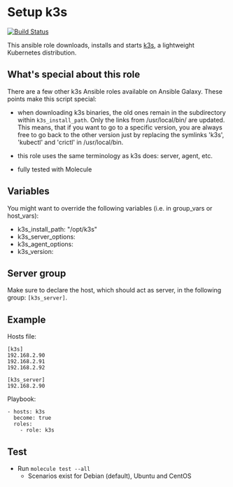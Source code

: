 # Setup k3s
[![Build Status](https://travis-ci.org/wabuMike/k3s.svg?branch=master)](https://travis-ci.org/wabuMike/k3s)

This ansible role downloads, installs and starts [k3s](https://k3s.io/), a lightweight Kubernetes  distribution.

## What's special about this role
There are a few other k3s Ansible roles available on Ansible Galaxy. These points make this script special:

- when downloading k3s binaries, the old ones remain in the subdirectory within `k3s_install_path`. Only the links from /usr/local/bin/ are updated. This means, that if you want to go to a specific version, you are always free to go back to the other version just by replacing the symlinks 'k3s', 'kubectl' and 'crictl' in /usr/local/bin.

- this role uses the same terminology as k3s does: server, agent, etc.

- fully tested with Molecule

## Variables

You might want to override the following variables (i.e. in group_vars or host_vars):

- k3s_install_path: "/opt/k3s"
- k3s_server_options:
- k3s_agent_options:
- k3s_version:

## Server group

Make sure to declare the host, which should act as server, in the following group: `[k3s_server]`.

## Example

Hosts file:

```
[k3s]
192.168.2.90
192.168.2.91
192.168.2.92

[k3s_server]
192.168.2.90
```

Playbook:

```
- hosts: k3s
  become: true
  roles:
    - role: k3s
```

## Test

- Run `molecule test --all`
  - Scenarios exist for Debian (default), Ubuntu and CentOS
